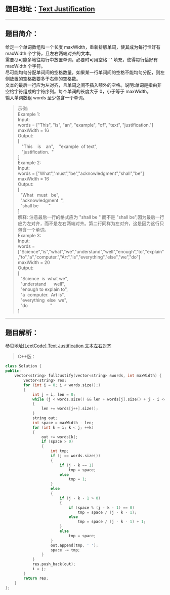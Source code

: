 ## 题目地址：[Text Justification](https://leetcode.com/problems/text-justification/)
--- 
## 题目简介：
给定一个单词数组和一个长度 maxWidth，重新排版单词，使其成为每行恰好有 maxWidth 个字符，且左右两端对齐的文本。   
需要尽可能多地往每行中放置单词，必要时可用空格 ' ' 填充，使得每行恰好有 maxWidth 个字符。   
尽可能均匀分配单词间的空格数量，如果某一行单词间的空格不能均匀分配，则左侧放置的空格数要多于右侧的空格数。     
文本的最后一行应为左对齐，且单词之间不插入额外的空格。说明:单词是指由非空格字符组成的字符序列。每个单词的长度大于 0，小于等于 maxWidth。    
输入单词数组 words 至少包含一个单词。   

> 示例:     
> Example 1:  
> Input:  
> words = ["This", "is", "an", "example", "of", "text", "justification."]  
> maxWidth = 16  
> Output:  
> [  
> &nbsp;&nbsp;&nbsp;"This&nbsp;&nbsp;&nbsp;&nbsp;is&nbsp;&nbsp;&nbsp;&nbsp;an",
> &nbsp;&nbsp;&nbsp;"example&nbsp;&nbsp;of&nbsp;text",   
> &nbsp;&nbsp;&nbsp;"justification.&nbsp;&nbsp;"  
> ]  
> Example 2:  
> Input:  
> words = ["What","must","be","acknowledgment","shall","be"]  
> maxWidth = 16  
> Output:  
> [  
> &nbsp;&nbsp;"What&nbsp;&nbsp;&nbsp;must&nbsp;&nbsp;&nbsp;be",   
> &nbsp;&nbsp;"acknowledgment&nbsp;&nbsp;",  
> &nbsp;&nbsp;"shall&nbsp;be&nbsp;&nbsp;&nbsp;&nbsp;&nbsp;&nbsp;&nbsp;&nbsp;"  
> ]  
> 解释: 注意最后一行的格式应为 "shall be  " 而不是 "shall   be",因为最后一行应为左对齐，而不是左右两端对齐。第二行同样为左对齐，这是因为这行只包含一个单词。   
> Example 3:  
> Input:  
> words = ["Science","is","what","we","understand","well","enough","to","explain","to","a","computer.","Art","is","everything","else","we","do"]  
> maxWidth = 20  
> Output:  
> [  
> &nbsp;&nbsp;"Science&nbsp;&nbsp;is&nbsp;&nbsp;what&nbsp;we",  
> &nbsp;&nbsp;"understand&nbsp;&nbsp;&nbsp;&nbsp;&nbsp;&nbsp;well",  
> &nbsp;&nbsp;"enough&nbsp;to&nbsp;explain&nbsp;to",   
> &nbsp;&nbsp;"a&nbsp;&nbsp;computer.&nbsp;&nbsp;Art&nbsp;is",  
> &nbsp;&nbsp;"everything&nbsp;&nbsp;else&nbsp;&nbsp;we",  
> &nbsp;&nbsp;"do&nbsp;&nbsp;&nbsp;&nbsp;&nbsp;&nbsp;&nbsp;&nbsp;&nbsp;&nbsp;&nbsp;&nbsp;&nbsp;&nbsp;&nbsp;&nbsp;&nbsp;&nbsp;"  
> ]  

---
## 题目解析：   
参见地址[[LeetCode] Text Justification 文本左右对齐](https://www.cnblogs.com/grandyang/p/4350381.html)
> C++版：

```c++
class Solution {
public:
    vector<string> fullJustify(vector<string> &words, int maxWidth) {
        vector<string> res;
        for (int i = 0; i < words.size();)
        {
            int j = i, len = 0;
            while (j < words.size() && len + words[j].size() + j - i <= maxWidth) 
            {
                len += words[j++].size();
            }
            string out;
            int space = maxWidth - len;
            for (int k = i; k < j; ++k) 
            {
                out += words[k];
                if (space > 0) 
                {
                    int tmp;
                    if (j == words.size())
                    { 
                        if (j - k == 1)    
                            tmp = space;
                        else 
                            tmp = 1;
                    } 
                    else
                    {
                        if (j - k - 1 > 0)
                        {
                            if (space % (j - k - 1) == 0) 
                                tmp = space / (j - k - 1);
                            else 
                                tmp = space / (j - k - 1) + 1;
                        } 
                        else 
                            tmp = space;
                    }
                    out.append(tmp, ' ');
                    space -= tmp;
                }
            }
            res.push_back(out);
            i = j;
        }
        return res;
    }
};
```
